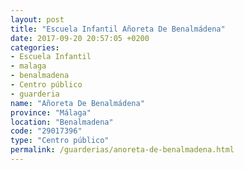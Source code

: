 ```yaml
---
layout: post
title: "Escuela Infantil Añoreta De Benalmádena"
date: 2017-09-20 20:57:05 +0200
categories:
- Escuela Infantil
- malaga
- benalmadena
- Centro público
- guarderia
name: "Añoreta De Benalmádena"
province: "Málaga"
location: "Benalmadena"
code: "29017396"
type: "Centro público"
permalink: /guarderias/anoreta-de-benalmadena.html
---
```

